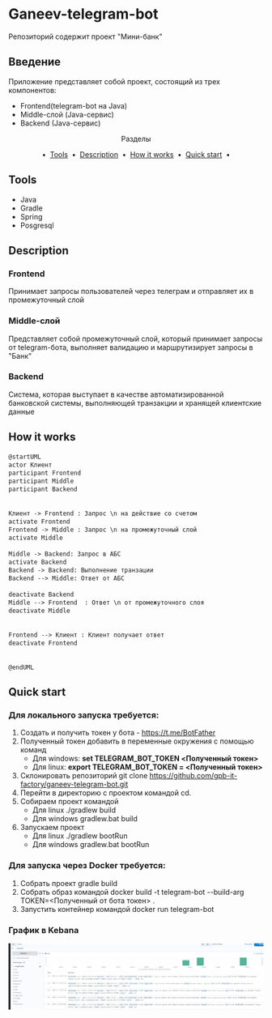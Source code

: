 # Ganeev-telegram-bot
Репозиторий содержит проект "Мини-банк"

## Введение
Приложение представляет собой проект, состоящий из трех компонентов:
- Frontend(telegram-bot на Java)
- Middle-слой (Java-сервис)
- Backend (Java-сервис)


<p align="center">
Разделы 
</p>

<p align="center">&nbsp;&bull;&nbsp;
<a href="#tools">Tools</a> &nbsp;&bull;&nbsp;
<a href="#description-">Description</a> &nbsp;&bull;&nbsp;
<a href="#how-it-works">How it works</a> &nbsp;&bull;&nbsp;
<a href="#quick-start">Quick start</a> &nbsp;&bull;&nbsp;
</p>

## Tools
- Java
- Gradle
- Spring
- Posgresql


## Description 
### Frontend 
Принимает запросы пользователей через телеграм и отправляет их в промежуточный слой
### Middle-слой
Представляет собой промежуточный слой, который принимает запросы от telegram-бота, выполняет валидацию и маршрутизирует запросы в "Банк"
### Backend
Система, которая выступает в качестве автоматизированной банковской системы, выполняющей транзакции и хранящей клиентские данные

## How it works
```plantuml
@startUML
actor Клиент
participant Frontend
participant Middle
participant Backend


Клиент -> Frontend : Запрос \n на действие со счетом
activate Frontend
Frontend -> Middle : Запрос \n на промежуточный слой 
activate Middle 

Middle -> Backend: Запрос в АБС
activate Backend
Backend -> Backend: Выполнение транзации
Backend --> Middle: Ответ от АБС

deactivate Backend
Middle --> Frontend  : Ответ \n от промежуточного слоя
deactivate Middle 


Frontend --> Клиент : Клиент получает ответ
deactivate Frontend

 
@endUML
```


## Quick start
### Для локального запуска требуется: 
1) Создать и получить токен у бота - https://t.me/BotFather
2) Полученный токен добавить в переменные окружения с помощью команд
   - Для windows: **set TELEGRAM_BOT_TOKEN <Полученный токен>**
   - Для linux: **export TELEGRAM_BOT_TOKEN =  <Полученный токен>**
3) Склонировать репозиторий git clone https://github.com/gpb-it-factory/ganeev-telegram-bot.git
4) Перейти в директорию с проектом командой cd.
5) Собираем проект командой
   - Для linux ./gradlew build
   - Для windows gradlew.bat build
6) Запускаем проект
    - Для linux ./gradlew bootRun 
    - Для windows gradlew.bat bootRun 
### Для запуска через Docker требуется:
1) Собрать проект gradle build
2) Собрать образ командой  docker build -t telegram-bot  --build-arg TOKEN=<Полученный от бота токен> .
3) Запустить контейнер командой docker run telegram-bot


### График в Kebana
![img.png](img.png)